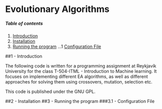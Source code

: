 Evolutionary Algorithms
=====================

##### Table of contents

1. [Introduction](#intro)
2. [Installation](#install)
3. [Running the program](#run)
...1 [Configuration File](#config)


<a name="intro" />
##1 - Introduction

The following code is written for a programming assignment at Reykjavík University for the class T-504-ITML - Introduction to Machine learning.
It focuses on implementing different EA algorithms, as well as different
approaches for solving them using crossovers, mutation, selection etc.

This code is published under the GNU GPL.

<a name="install" />
##2 - Installation


<a name="run" />
##3 - Running the program

<a name="config" />
###3.1 - Configuration File
